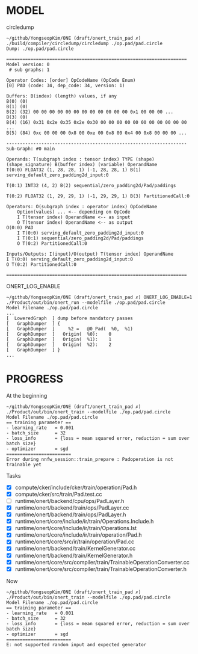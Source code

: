 # MODEL

circledump
```
~/github/YongseopKim/ONE (draft/onert_train_pad ✗) ./build/compiler/circledump/circledump ./op.pad/pad.circle
Dump: ./op.pad/pad.circle

===================================================================
Model version: 0
 # sub graphs: 1

Operator Codes: [order] OpCodeName (OpCode Enum)
[0] PAD (code: 34, dep_code: 34, version: 1)

Buffers: B(index) (length) values, if any
B(0) (0)
B(1) (0)
B(2) (32) 00 00 00 00 00 00 00 00 00 00 00 00 0x1 00 00 00 ...
B(3) (0)
B(4) (16) 0x31 0x2e 0x35 0x2e 0x30 00 00 00 00 00 00 00 00 00 00 00 ...
B(5) (84) 0xc 00 00 00 0x8 00 0xe 00 0x8 00 0x4 00 0x8 00 00 00 ...

-------------------------------------------------------------------
Sub-Graph: #0 main

Operands: T(subgraph index : tensor index) TYPE (shape) (shape_signature) B(buffer index) (variable) OperandName
T(0:0) FLOAT32 (1, 28, 28, 1) (-1, 28, 28, 1) B(1) serving_default_zero_padding2d_input:0

T(0:1) INT32 (4, 2) B(2) sequential/zero_padding2d/Pad/paddings

T(0:2) FLOAT32 (1, 29, 29, 1) (-1, 29, 29, 1) B(3) PartitionedCall:0

Operators: O(subgraph index : operator index) OpCodeName
    Option(values) ... <-- depending on OpCode
    I T(tensor index) OperandName <-- as input
    O T(tensor index) OperandName <-- as output
O(0:0) PAD
    I T(0:0) serving_default_zero_padding2d_input:0
    I T(0:1) sequential/zero_padding2d/Pad/paddings
    O T(0:2) PartitionedCall:0

Inputs/Outputs: I(input)/O(output) T(tensor index) OperandName
I T(0:0) serving_default_zero_padding2d_input:0
O T(0:2) PartitionedCall:0

===================================================================
```

ONERT_LOG_ENABLE
```
~/github/YongseopKim/ONE (draft/onert_train_pad ✗) ONERT_LOG_ENABLE=1 ./Product/out/bin/onert_run --modelfile ./op.pad/pad.circle
Model Filename ./op.pad/pad.circle
...
[  LoweredGraph  ] dump before mandatory passes
[   GraphDumper  ] {
[   GraphDumper  ]     %2 =   @0_Pad(  %0,  %1)
[   GraphDumper  ]   Origin(  %0):    0
[   GraphDumper  ]   Origin(  %1):    1
[   GraphDumper  ]   Origin(  %2):    2
[   GraphDumper  ] }
...
```

# PROGRESS

At the beginning
```
~/github/YongseopKim/ONE (draft/onert_train_pad ✗) ./Product/out/bin/onert_train --modelfile ./op.pad/pad.circle
Model Filename ./op.pad/pad.circle
== training parameter ==
- learning_rate   = 0.001
- batch_size      = 32
- loss_info       = {loss = mean squared error, reduction = sum over batch size}
- optimizer       = sgd
========================
Error during nnfw_session::train_prepare : Padoperation is not trainable yet
```

Tasks
- [x] compute/cker/include/cker/train/operation/Pad.h
- [x] compute/cker/src/train/Pad.test.cc
- [ ] runtime/onert/backend/cpu/ops/PadLayer.h
- [x] runtime/onert/backend/train/ops/PadLayer.cc
- [x] runtime/onert/backend/train/ops/PadLayer.h
- [x] runtime/onert/core/include/ir/train/Operations.Include.h
- [x] runtime/onert/core/include/ir/train/Operations.lst
- [x] runtime/onert/core/include/ir/train/operation/Pad.h
- [x] runtime/onert/core/src/ir/train/operation/Pad.cc
- [x] runtime/onert/backend/train/KernelGenerator.cc
- [x] runtime/onert/backend/train/KernelGenerator.h
- [x] runtime/onert/core/src/compiler/train/TrainableOperationConverter.cc
- [x] runtime/onert/core/src/compiler/train/TrainableOperationConverter.h

Now
```
~/github/YongseopKim/ONE (draft/onert_train_pad ✗) ./Product/out/bin/onert_train --modelfile ./op.pad/pad.circle
Model Filename ./op.pad/pad.circle
== training parameter ==
- learning_rate   = 0.001
- batch_size      = 32
- loss_info       = {loss = mean squared error, reduction = sum over batch size}
- optimizer       = sgd
========================
E: not supported random input and expected generator
```
